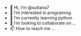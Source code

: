 - 👋 Hi, I’m @sultana7
- 👀 I’m interested in programing
- 🌱 I’m currently learning python
- 💞️ I’m looking to collaborate on ...
- 📫 How to reach me ...

<!---
sultana7/sultana7 is a ✨ special ✨ repository because its `README.md` (this file) appears on your GitHub profile.
You can click the Preview link to take a look at your changes.
--->
